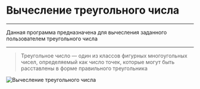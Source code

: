 # Вычесление треугольного числа

---

Данная программа предназначена для вычесления заданного пользователем треугольного числа

---

>Треугольное число — один из классов фигурных многоугольных чисел, определяемый как число точек, которые могут быть расставлены в форме правильного треугольника

![Вычесление треугольного числа](https://upload.wikimedia.org/wikipedia/commons/3/33/N%C3%BAmeros_triangulares.png)
